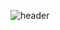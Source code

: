 ![header](https://capsule-render.vercel.app/api?type=waving&color=auto&height=300&section=header&text=Welcome&fontSize=70&desc=sowon's%20GitHub%20Profile)
<div align="center">
 
</div>

